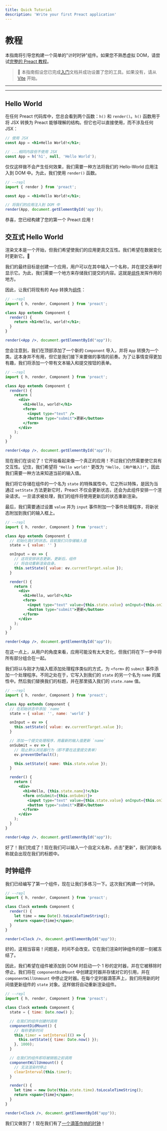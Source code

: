 ```yaml
---
title: Quick Tutorial
description: 'Write your first Preact application'
---
```


# 教程

本指南将引导您构建一个简单的"计时时钟"组件。如果您不熟悉虚拟 DOM，请尝试[完整的 Preact 教程](/tutorial)。

> :information_desk_person: 本指南假设您已完成[入门](/guide/v10/getting-started)文档并成功设置了您的工具。如果没有，请从 [Vite](/guide/v10/getting-started#创建一个由-vite-驱动的-preact-应用) 开始。

---

<toc></toc>

---

## Hello World

在任何 Preact 代码库中，您总会看到两个函数：`h()` 和 `render()`。`h()` 函数用于将 JSX 转换为 Preact 能够理解的结构。但它也可以直接使用，而不涉及任何 JSX：

```jsx
// 使用 JSX
const App = <h1>Hello World!</h1>;

// ...相同内容但不使用 JSX
const App = h('h1', null, 'Hello World');
```

仅仅这样做不会产生任何效果，我们需要一种方法将我们的 Hello-World 应用注入到 DOM 中。为此，我们使用 `render()` 函数。

```jsx
// --repl
import { render } from 'preact';

const App = <h1>Hello World!</h1>;

// 将我们的应用注入到 DOM 中
render(App, document.getElementById('app'));
```

恭喜，您已经构建了您的第一个 Preact 应用！

## 交互式 Hello World

渲染文本是一个开始，但我们希望使我们的应用更具交互性。我们希望在数据变化时更新它。:star2:

我们的最终目标是创建一个应用，用户可以在其中输入一个名称，并在提交表单时显示它。为此，我们需要一个地方来存储我们提交的内容。这就是[组件](/guide/v10/components)发挥作用的地方。

因此，让我们将现有的 App 转换为[组件](/guide/v10/components)：

```jsx
// --repl
import { h, render, Component } from 'preact';

class App extends Component {
  render() {
    return <h1>Hello, world!</h1>;
  }
}

render(<App />, document.getElementById("app"));
```

您会注意到，我们在顶部添加了一个新的 `Component` 导入，并将 `App` 转换为一个类。这本身并不有用，但它是我们接下来要做的事情的前奏。为了让事情变得更加有趣，我们将添加一个带有文本输入和提交按钮的表单。

```jsx
// --repl
import { h, render, Component } from 'preact';

class App extends Component {
  render() {
    return (
      <div>
        <h1>Hello, world!</h1>
        <form>
          <input type="text" />
          <button type="submit">更新</button>
        </form>
      </div>
    );
  }
}

render(<App />, document.getElementById("app"));
```

现在我们在谈论了！它开始看起来像一个真正的应用！不过我们仍然需要使它具有交互性。记住，我们希望将 `"Hello world!"` 更改为 `"Hello, [用户输入]!"`，因此我们需要一种方法来知道当前的输入值。

我们将它存储在组件的一个名为 `state` 的特殊属性中。它之所以特殊，是因为当通过 `setState` 方法更新它时，Preact 不仅会更新状态，还会为此组件安排一个渲染请求。一旦请求被处理，我们的组件将使用更新后的状态重新渲染。

最后，我们需要通过设置 `value` 并为 `input` 事件附加一个事件处理程序，将新状态附加到我们的输入框上。

```jsx
// --repl
import { h, render, Component } from 'preact';

class App extends Component {
  // 初始化我们的状态。目前我们只存储输入值
  state = { value: '' }

  onInput = ev => {
    // 这将安排状态更新。更新后，组件
    // 将自动重新渲染自身。
    this.setState({ value: ev.currentTarget.value });
  }

  render() {
    return (
      <div>
        <h1>Hello, world!</h1>
        <form>
          <input type="text" value={this.state.value} onInput={this.onInput} />
          <button type="submit">更新</button>
        </form>
      </div>
    );
  }
}

render(<App />, document.getElementById("app"));
```

在这一点上，从用户的角度来看，应用可能没有太大变化，但我们将在下一步中将所有部分组合在一起。

我们将以与刚才为输入框添加处理程序类似的方式，为 `<form>` 的 `submit` 事件添加一个处理程序。不同之处在于，它写入到我们的 `state` 的另一个名为 `name` 的属性中。然后我们替换我们的标题，并在那里插入我们的 `state.name` 值。

```jsx
// --repl
import { h, render, Component } from 'preact';

class App extends Component {
  // 在初始状态中添加 `name`
  state = { value: '', name: 'world' }

  onInput = ev => {
    this.setState({ value: ev.currentTarget.value });
  }

  // 添加一个提交处理程序，用最新的输入值更新 `name`
  onSubmit = ev => {
    // 阻止默认浏览器行为（即不要在这里提交表单）
    ev.preventDefault();

    this.setState({ name: this.state.value });
  }

  render() {
    return (
      <div>
        <h1>Hello, {this.state.name}!</h1>
        <form onSubmit={this.onSubmit}>
          <input type="text" value={this.state.value} onInput={this.onInput} />
          <button type="submit">更新</button>
        </form>
      </div>
    );
  }
}

render(<App />, document.getElementById("app"));
```

好了！我们完成了！现在我们可以输入一个自定义名称，点击"更新"，我们的新名称就会出现在我们的标题中。

## 时钟组件

我们已经编写了第一个组件，现在让我们多练习一下。这次我们构建一个时钟。

```jsx
// --repl
import { h, render, Component } from 'preact';

class Clock extends Component {
  render() {
    let time = new Date().toLocaleTimeString();
    return <span>{time}</span>;
  }
}

render(<Clock />, document.getElementById("app"));
```

好的，这相当容易！问题是，时间不会改变。它在我们渲染时钟组件的那一刻被冻结了。

因此，我们希望在组件被添加到 DOM 时启动一个 1 秒的定时器，并在它被移除时停止。我们将在 `componentDidMount` 中创建定时器并存储对它的引用，并在 `componentWillUnmount` 中停止定时器。在每个定时器滴答声上，我们将用新的时间值更新组件的 `state` 对象。这样做将自动重新渲染组件。

```jsx
// --repl
import { h, render, Component } from 'preact';

class Clock extends Component {
  state = { time: Date.now() };

  // 在我们的组件创建时调用
  componentDidMount() {
    // 每秒更新时间
    this.timer = setInterval(() => {
      this.setState({ time: Date.now() });
    }, 1000);
  }

  // 在我们的组件即将被销毁之前调用
  componentWillUnmount() {
    // 无法渲染时停止
    clearInterval(this.timer);
  }

  render() {
    let time = new Date(this.state.time).toLocaleTimeString();
    return <span>{time}</span>;
  }
}

render(<Clock />, document.getElementById("app"));
```

我们又做到了！现在我们有了[一个滴答作响的时钟](http://jsfiddle.net/developit/u9m5x0L7/embedded/result,js/)！
